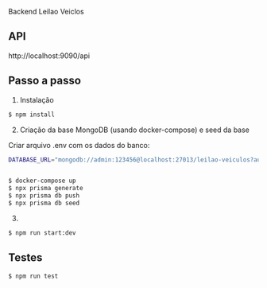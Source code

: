 Backend Leilao Veiclos

## API 

http://localhost:9090/api

## Passo a passo

1. Instalação

```bash
$ npm install
```

2. Criação da base MongoDB (usando docker-compose) e seed da base

Criar arquivo .env com os dados do banco:
```bash
DATABASE_URL="mongodb://admin:123456@localhost:27013/leilao-veiculos?authSource=admin&directConnection=true&retryWrites=true&w=majority"
```

```bash

$ docker-compose up
$ npx prisma generate
$ npx prisma db push
$ npx prisma db seed

```

3. 
```bash
$ npm run start:dev
```

## Testes

```bash
$ npm run test
```
